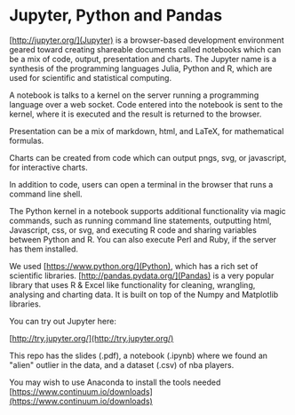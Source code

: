 # Jupyter, Python and Pandas

[http://jupyter.org/](Jupyter) is a browser-based development environment geared toward creating shareable documents called notebooks which can be a mix of code, output, presentation and charts. The Jupyter name is a synthesis of the programming languages Julia, Python and R, which are used for scientific and statistical computing.

A notebook is talks to a kernel on the server running a programming language over a web socket. Code entered into the notebook is sent to the kernel, where it is executed and the result is returned to the browser. 

Presentation can be a mix of markdown, html, and LaTeX, for mathematical formulas.

Charts can be created from code which can output pngs, svg, or javascript, for interactive charts.

In addition to code, users can open a terminal in the browser that runs a command line shell.

The Python kernel in a notebook supports additional functionality via magic commands, such as running command line statements, outputting html, Javascript, css, or svg, and executing R code and sharing variables between Python and R. You can also execute Perl and Ruby, if the server has them installed.

We used [https://www.python.org/](Python), which has a rich set of scientific libraries. [http://pandas.pydata.org/](Pandas) is a very popular library that uses R & Excel like functionality for cleaning, wrangling, analysing and charting data. It is built on top of the Numpy and Matplotlib libraries.

You can try out Jupyter here:

[http://try.jupyter.org/](http://try.jupyter.org/)

This repo has the slides (.pdf), a notebook (.ipynb) where we found an "alien" outlier in the data, and a dataset (.csv) of nba players.

You may wish to use Anaconda to install the tools needed
[https://www.continuum.io/downloads](https://www.continuum.io/downloads)
